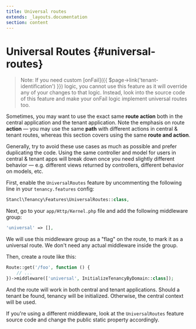 ```yaml
---
title: Universal routes
extends: _layouts.documentation
section: content
---
```


# Universal Routes {#universal-routes}

> Note: If you need custom [onFail]({{ $page->link('tenant-identification') }}) logic, you cannot use this feature as it will override any of your changes to that logic. Instead, look into the source code of this feature and make your onFail logic implement universal routes too.

Sometimes, you may want to use the exact same **route action** both in the central application and the tenant application. Note the emphasis on route **action** — you may use the same **path** with different actions in central & tenant routes, whereas this section covers using the same **route and action**.

Generally, try to avoid these use cases as much as possible and prefer duplicating the code. Using the same controller and model for users in central & tenant apps will break down once you need slightly different behavior — e.g. different views returned by controllers, different behavior on models, etc.

First, enable the `UniversalRoutes` feature by uncommenting the following line in your `tenancy.features` config:

```php
Stancl\Tenancy\Features\UniversalRoutes::class,
```

Next, go to your `app/Http/Kernel.php` file and add the following middleware group:

```php
'universal' => [],
```

We will use this middleware group as a "flag" on the route, to mark it as a universal route. We don't need any actual middleware inside the group.

Then, create a route like this:

```php
Route::get('/foo', function () {
    // ...
})->middleware(['universal', InitializeTenancyByDomain::class]);
```

And the route will work in both central and tenant applications. Should a tenant be found, tenancy will be initialized. Otherwise, the central context will be used.

If you're using a different middleware, look at the `UniversalRoutes` feature source code and change the public static property accordingly.